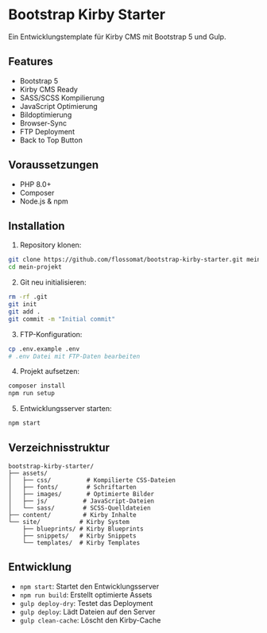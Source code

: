 # Bootstrap Kirby Starter

Ein Entwicklungstemplate für Kirby CMS mit Bootstrap 5 und Gulp.

## Features
- Bootstrap 5
- Kirby CMS Ready
- SASS/SCSS Kompilierung
- JavaScript Optimierung
- Bildoptimierung
- Browser-Sync
- FTP Deployment
- Back to Top Button

## Voraussetzungen

- PHP 8.0+
- Composer
- Node.js & npm

## Installation

1. Repository klonen:
```bash
git clone https://github.com/flossomat/bootstrap-kirby-starter.git mein-projekt
cd mein-projekt
```

2. Git neu initialisieren:
```bash
rm -rf .git
git init
git add .
git commit -m "Initial commit"
```

3. FTP-Konfiguration:
```bash
cp .env.example .env
# .env Datei mit FTP-Daten bearbeiten
```

4. Projekt aufsetzen:
```bash
composer install
npm run setup
```

5. Entwicklungsserver starten:
```bash
npm start
```

## Verzeichnisstruktur

```
bootstrap-kirby-starter/
├── assets/
│   ├── css/          # Kompilierte CSS-Dateien
│   ├── fonts/        # Schriftarten
│   ├── images/       # Optimierte Bilder
│   ├── js/          # JavaScript-Dateien
│   └── sass/        # SCSS-Quelldateien
├── content/         # Kirby Inhalte
└── site/           # Kirby System
    ├── blueprints/ # Kirby Blueprints
    ├── snippets/   # Kirby Snippets
    └── templates/  # Kirby Templates
```

## Entwicklung

- `npm start`: Startet den Entwicklungsserver
- `npm run build`: Erstellt optimierte Assets
- `gulp deploy-dry`: Testet das Deployment
- `gulp deploy`: Lädt Dateien auf den Server
- `gulp clean-cache`: Löscht den Kirby-Cache